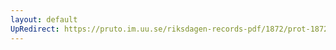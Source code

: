 ```yaml
---
layout: default
UpRedirect: https://pruto.im.uu.se/riksdagen-records-pdf/1872/prot-1872--fk--501/prot-1872--fk--501_008.pdf
---
```

